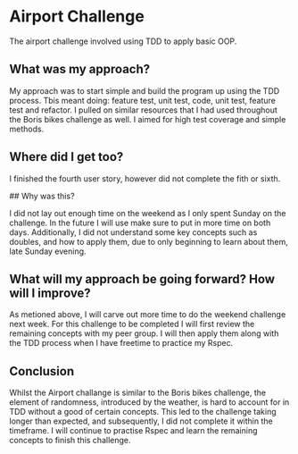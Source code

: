 # Airport Challenge

The airport challenge involved using TDD to apply basic OOP.

## What was my approach?

My approach was to start simple and build the program up using the TDD process. Tbis meant doing: feature test, unit test, code, unit test, feature test and refactor. I pulled on similar resources that I had used throughout the Boris bikes challenge as well. I aimed for high test coverage and simple methods. 

## Where did I get too?

I finished the fourth user story, however did not complete the fith or sixth.

## Why was this?

I did not lay out enough time on the weekend as I only spent Sunday on the challenge. In the future I will use make sure to put in more time on both days. Additionally, I did not understand some key concepts such as doubles, and how to apply them, due to only beginning to learn about them, late Sunday evening.

## What will my approach be going forward? How will I improve?

As metioned above, I will carve out more time to do the weekend challenge next week. For this challenge to be completed I will first review the remaining concepts with my peer group. I will then apply them along with the TDD process when I have freetime to practice my Rspec.

## Conclusion

Whilst the Airport challange is similar to the Boris bikes challenge, the element of randomness, introduced by the weather, is hard to account for in TDD without a good of certain concepts. This led to the challenge taking longer than expected, and subsequently, I did not complete it within the timeframe. I will continue to practise Rspec and learn the remaining concepts to finish this challenge.